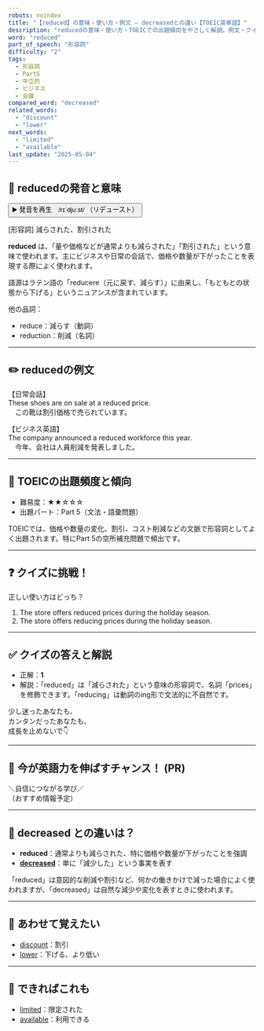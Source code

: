 ```yaml
---
robots: noindex
title: "【reduced】の意味・使い方・例文 ― decreasedとの違い【TOEIC英単語】"
description: "reducedの意味・使い方・TOEICでの出題傾向をやさしく解説。例文・クイズ付きでdecreasedとの違いもわかりやすく学べます。"
word: "reduced"
part_of_speech: "形容詞"
difficulty: "2"
tags:
  - 形容詞
  - Part5
  - 中立的
  - ビジネス
  - 会議
compared_word: "decreased"
related_words:
  - "discount"
  - "lower"
next_words:
  - "limited"
  - "available"
last_update: "2025-05-04"
---
```


## 🔰 reducedの発音と意味

<button class="play-audio" onclick="playTTS('reduced')">
  <span class="play-audio-main">
    ▶️ 発音を再生　/rɪˈdjuːst/
  </span>
  <span class="play-audio-sub">
    （リデュースト）
  </span>
</button>

[形容詞] 減らされた、割引された

**reduced** は、「量や価格などが通常よりも減らされた」「割引された」という意味で使われます。主にビジネスや日常の会話で、価格や数量が下がったことを表現する際によく使われます。

語源はラテン語の「reducere（元に戻す、減らす）」に由来し、「もともとの状態から下げる」というニュアンスが含まれています。

他の品詞：  
- reduce：減らす（動詞）
- reduction：削減（名詞）

---

## ✏️ reducedの例文

【日常会話】  
These shoes are on sale at a reduced price.  
　この靴は割引価格で売られています。

【ビジネス英語】  
The company announced a reduced workforce this year.  
　今年、会社は人員削減を発表しました。

---

## 🎯 TOEICの出題頻度と傾向

- 難易度：★★☆☆☆
- 出題パート：Part 5（文法・語彙問題）

TOEICでは、価格や数量の変化、割引、コスト削減などの文脈で形容詞としてよく出題されます。特にPart 5の空所補充問題で頻出です。

---

## ❓ クイズに挑戦！

正しい使い方はどっち？

1. The store offers reduced prices during the holiday season.  
2. The store offers reducing prices during the holiday season.

---

## ✅ クイズの答えと解説

- 正解：**1**
- 解説：「reduced」は「減らされた」という意味の形容詞で、名詞「prices」を修飾できます。「reducing」は動詞のing形で文法的に不自然です。

少し迷ったあなたも、  
カンタンだったあなたも、  
成長を止めないで👇️

---

## 🚀 今が英語力を伸ばすチャンス！ (PR)

<div class="info-center">
＼自信につながる学び／<br>  
（おすすめ情報予定）
</div>

---

## 🤔  decreased との違いは？

- **reduced**：通常よりも減らされた、特に価格や数量が下がったことを強調
- **[decreased](/word/decreased)**：単に「減少した」という事実を表す

「reduced」は意図的な削減や割引など、何かの働きかけで減った場合によく使われますが、「decreased」は自然な減少や変化を表すときに使われます。

---

## 🧩 あわせて覚えたい

- [discount](/word/discount)：割引
- [lower](/word/lower)：下げる、より低い

---

## 📖 できればこれも

- [limited](/word/limited)：限定された
- [available](/word/available)：利用できる

<!-- cvid: aid22_bid18 -->
